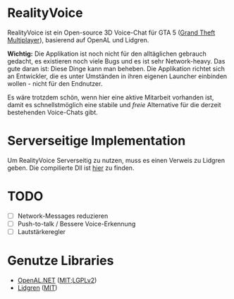 # RealityVoice

RealityVoice ist ein Open-source 3D Voice-Chat für GTA 5 ([Grand Theft Multiplayer](https://gt-mp.net/)), basierend auf OpenAL und Lidgren.

**Wichtig:** Die Applikation ist noch nicht für den alltäglichen gebrauch gedacht, es existieren noch viele Bugs und es ist sehr Network-heavy. Das gute daran ist: Diese Dinge kann man beheben. Die Applikation richtet sich an Entwickler, die es unter Umständen in ihren eigenen Launcher einbinden wollen - nicht für den Endnutzer.

Es wäre trotzdem schön, wenn hier eine aktive Mitarbeit vorhanden ist, damit es schnellstmöglich eine stabile und *freie* Alternative für die derzeit bestehenden Voice-Chats gibt.

# Serverseitige Implementation
Um RealityVoice Serverseitig zu nutzen, muss es einen Verweis zu Lidgren geben. Die compilierte Dll ist [hier](https://github.com/Cryma/RealityVoice/tree/master/libs) zu finden.

# TODO
  - [ ] Network-Messages reduzieren
  - [ ] Push-to-talk / Bessere Voice-Erkennung
  - [ ] Lautstärkeregler

# Genutze Libraries
  * [OpenAL.NET](https://github.com/DevJohnC/OpenAL.NET/) ([MIT](https://github.com/DevJohnC/OpenAL.NET/blob/master/mit);[LGPLv2](https://github.com/DevJohnC/OpenAL.NET/blob/master/lgpl))
  * [Lidgren](https://github.com/lidgren/lidgren-network-gen3/) ([MIT](https://github.com/lidgren/lidgren-network-gen3/blob/master/LICENSE))

